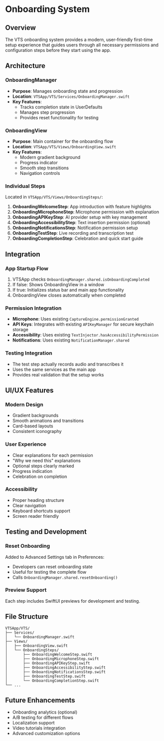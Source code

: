 # Onboarding System

## Overview

The VTS onboarding system provides a modern, user-friendly first-time setup experience that guides users through all necessary permissions and configuration steps before they start using the app.

## Architecture

### OnboardingManager
- **Purpose**: Manages onboarding state and progression
- **Location**: `VTSApp/VTS/Services/OnboardingManager.swift`
- **Key Features**:
  - Tracks completion state in UserDefaults
  - Manages step progression
  - Provides reset functionality for testing

### OnboardingView
- **Purpose**: Main container for the onboarding flow
- **Location**: `VTSApp/VTS/Views/OnboardingView.swift`
- **Key Features**:
  - Modern gradient background
  - Progress indicator
  - Smooth step transitions
  - Navigation controls

### Individual Steps
Located in `VTSApp/VTS/Views/OnboardingSteps/`:

1. **OnboardingWelcomeStep**: App introduction with feature highlights
2. **OnboardingMicrophoneStep**: Microphone permission with explanation
3. **OnboardingAPIKeyStep**: AI provider setup with key management
4. **OnboardingAccessibilityStep**: Text insertion permission (optional)
5. **OnboardingNotificationsStep**: Notification permission setup
6. **OnboardingTestStep**: Live recording and transcription test
7. **OnboardingCompletionStep**: Celebration and quick start guide

## Integration

### App Startup Flow
1. VTSApp checks `OnboardingManager.shared.isOnboardingCompleted`
2. If false: Shows OnboardingView in a window
3. If true: Initializes status bar and main app functionality
4. OnboardingView closes automatically when completed

### Permission Integration
- **Microphone**: Uses existing `CaptureEngine.permissionGranted`
- **API Keys**: Integrates with existing `APIKeyManager` for secure keychain storage
- **Accessibility**: Uses existing `TextInjector.hasAccessibilityPermission`
- **Notifications**: Uses existing `NotificationManager.shared`

### Testing Integration
- The test step actually records audio and transcribes it
- Uses the same services as the main app
- Provides real validation that the setup works

## UI/UX Features

### Modern Design
- Gradient backgrounds
- Smooth animations and transitions
- Card-based layouts
- Consistent iconography

### User Experience
- Clear explanations for each permission
- "Why we need this" explanations
- Optional steps clearly marked
- Progress indication
- Celebration on completion

### Accessibility
- Proper heading structure
- Clear navigation
- Keyboard shortcuts support
- Screen reader friendly

## Testing and Development

### Reset Onboarding
Added to Advanced Settings tab in Preferences:
- Developers can reset onboarding state
- Useful for testing the complete flow
- Calls `OnboardingManager.shared.resetOnboarding()`

### Preview Support
Each step includes SwiftUI previews for development and testing.

## File Structure

```
VTSApp/VTS/
├── Services/
│   └── OnboardingManager.swift
├── Views/
│   ├── OnboardingView.swift
│   └── OnboardingSteps/
│       ├── OnboardingWelcomeStep.swift
│       ├── OnboardingMicrophoneStep.swift
│       ├── OnboardingAPIKeyStep.swift
│       ├── OnboardingAccessibilityStep.swift
│       ├── OnboardingNotificationsStep.swift
│       ├── OnboardingTestStep.swift
│       └── OnboardingCompletionStep.swift
└── ...
```

## Future Enhancements

- Onboarding analytics (optional)
- A/B testing for different flows
- Localization support
- Video tutorials integration
- Advanced customization options